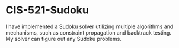 CIS-521-Sudoku
==============
I have implemented a Sudoku solver utilizing multiple algorithms and mechanisms, such as constraint propagation and backtrack testing.  
My solver can figure out any Sudoku problems. 
